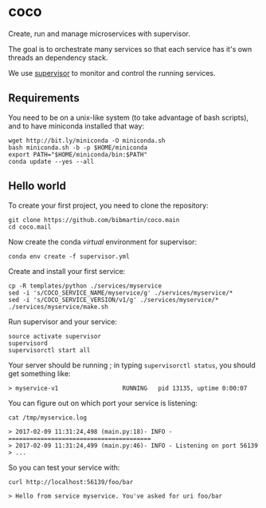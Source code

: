 # coco

Create, run and manage microservices with supervisor.

The goal is to orchestrate many services so that each service has it's own
threads an dependency stack.

We use [supervisor](http://supervisord.org) to monitor and control the running services.


## Requirements

You need to be on a unix-like system (to take advantage of bash scripts), and to have miniconda installed that way:

    wget http://bit.ly/miniconda -O miniconda.sh
    bash miniconda.sh -b -p $HOME/miniconda
    export PATH="$HOME/miniconda/bin:$PATH"
    conda update --yes --all


## Hello world

To create your first project, you need to clone the repository:

    git clone https://github.com/bibmartin/coco.main
    cd coco.mail

Now create the conda *virtual* environment for supervisor:

    conda env create -f supervisor.yml

Create and install your first service:

    cp -R templates/python ./services/myservice
    sed -i 's/COCO_SERVICE_NAME/myservice/g' ./services/myservice/*
    sed -i 's/COCO_SERVICE_VERSION/v1/g' ./services/myservice/*
    ./services/myservice/make.sh

Run supervisor and your service:

    source activate supervisor
    supervisord
    supervisorctl start all

Your server should be running ; in typing `supervisorctl status`, you should get something like:

    > myservice-v1                  RUNNING   pid 13135, uptime 0:00:07

You can figure out on which port your service is listening:

    cat /tmp/myservice.log

    > 2017-02-09 11:31:24,498 (main.py:18)- INFO - ========================================
    > 2017-02-09 11:31:24,499 (main.py:46)- INFO - Listening on port 56139
    > ...

So you can test your service with:

    curl http://localhost:56139/foo/bar

    > Hello from service myservice. You've asked for uri foo/bar

